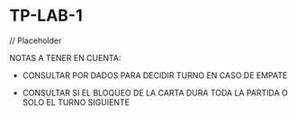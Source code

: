 # TP-LAB-1
// Placeholder 



NOTAS A TENER EN CUENTA:


- CONSULTAR POR DADOS PARA DECIDIR TURNO EN CASO DE EMPATE

- CONSULTAR SI EL BLOQUEO DE LA CARTA DURA TODA LA PARTIDA O SOLO EL TURNO SIGUIENTE

